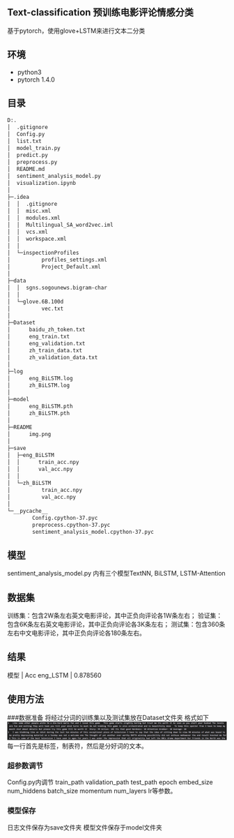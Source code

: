 ## Text-classification 预训练电影评论情感分类
基于pytorch，使用glove+LSTM来进行文本二分类  

## 环境
* python3
* pytorch 1.4.0

## 目录

``` 
D:.
│  .gitignore
│  Config.py
│  list.txt
│  model_train.py
│  predict.py
│  preprocess.py
│  README.md
│  sentiment_analysis_model.py
│  visualization.ipynb
│  
├─.idea
│  │  .gitignore
│  │  misc.xml
│  │  modules.xml
│  │  Multilingual_SA_word2vec.iml
│  │  vcs.xml
│  │  workspace.xml
│  │  
│  └─inspectionProfiles
│          profiles_settings.xml
│          Project_Default.xml
│          
├─data
│  │  sgns.sogounews.bigram-char
│  │  
│  └─glove.6B.100d
│          vec.txt
│          
├─Dataset
│      baidu_zh_token.txt
│      eng_train.txt
│      eng_validation.txt
│      zh_train_data.txt
│      zh_validation_data.txt
│      
├─log
│      eng_BiLSTM.log
│      zh_BiLSTM.log
│      
├─model
│      eng_BiLSTM.pth
│      zh_BiLSTM.pth
│      
├─README
│      img.png
│      
├─save
│  ├─eng_BiLSTM
│  │      train_acc.npy
│  │      val_acc.npy
│  │      
│  └─zh_BiLSTM
│          train_acc.npy
│          val_acc.npy
│          
└─__pycache__
        Config.cpython-37.pyc
        preprocess.cpython-37.pyc
        sentiment_analysis_model.cpython-37.pyc

```
## 模型
sentiment_analysis_model.py 内有三个模型TextNN, BiLSTM, LSTM-Attention

## 数据集
  训练集：包含2W条左右英文电影评论，其中正负向评论各1W条左右；
  验证集：包含6K条左右英文电影评论，其中正负向评论各3K条左右； 
  测试集：包含360条左右中文电影评论，其中正负向评论各180条左右。  

## 结果
 模型  | Acc
 eng_LSTM | 0.878560

## 使用方法
###数据准备
将经过分词的训练集以及测试集放在Dataset文件夹 格式如下
![img.png](README/img.png)
每一行首先是标签，制表符，然后是分好词的文本。
### 超参数调节
Config.py内调节 train_path validation_path test_path epoch embed_size num_hiddens batch_size  momentum  num_layers
lr等参数。
### 模型保存
日志文件保存为save文件夹 模型文件保存于model文件夹